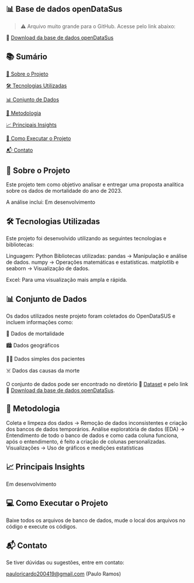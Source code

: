 ## 📊 Base de dados openDataSus

> ⚠️ Arquivo muito grande para o GitHub. Acesse pelo link abaixo:

🔗 [Download da base de dados openDataSus](https://drive.google.com/drive/folders/1kb1suuU1c3t5pp4A-tatdLLpm6ADbPsJ?usp=sharing)

## 📚 Sumário
[📌 Sobre o Projeto](https://github.com/PauloRicardo200419/ProjetoMackenzie#-sobre-o-projeto)

[🛠️ Tecnologias Utilizadas](https://github.com/PauloRicardo200419/ProjetoMackenzie#%EF%B8%8F-tecnologias-utilizadas)

[📊 Conjunto de Dados](https://github.com/PauloRicardo200419/ProjetoMackenzie#-conjunto-de-dados)

[📝 Metodologia](https://github.com/PauloRicardo200419/ProjetoMackenzie#-metodologia)

[📈 Principais Insights](https://github.com/PauloRicardo200419/ProjetoMackenzie#-principais-insights)

[🚀 Como Executar o Projeto](https://github.com/PauloRicardo200419/ProjetoMackenzie#-como-executar-o-projeto)

[📬 Contato](https://github.com/PauloRicardo200419/ProjetoMackenzie#-contato)

## 📌 Sobre o Projeto
Este projeto tem como objetivo analisar e entregar uma proposta analítica sobre os dados de mortalidade do ano de 2023.

A análise inclui:
Em desenvolvimento

## 🛠️ Tecnologias Utilizadas
Este projeto foi desenvolvido utilizando as seguintes tecnologias e bibliotecas:

Linguagem: Python
Bibliotecas utilizadas:
pandas → Manipulação e análise de dados.
numpy → Operações matemáticas e estatísticas.
matplotlib e seaborn → Visualização de dados.

Excel: Para uma visualização mais ampla e rápida.

## 📊 Conjunto de Dados
Os dados utilizados neste projeto foram coletados do OpenDataSUS e incluem informações como:

🏥 Dados de mortalidade

🏙️ Dados geográficos

🧑‍⚕️ Dados simples dos pacientes

☠️ Dados das causas da morte

O conjunto de dados pode ser encontrado no diretório 🔗 [Dataset](https://github.com/PauloRicardo200419/ProjetoMackenzie/tree/main/Dataset) e pelo link 🔗 [Download da base de dados openDataSus](https://drive.google.com/drive/folders/1kb1suuU1c3t5pp4A-tatdLLpm6ADbPsJ?usp=sharing).

## 📝 Metodologia
Coleta e limpeza dos dados → Remoção de dados inconsistentes e criação dos bancos de dados temporários.
Análise exploratória de dados (EDA) → Entendimento de todo o banco de dados e como cada coluna funciona, após o entendimento, é feito a criação de colunas personalizadas.
Visualizações → Uso de gráficos e medições estatísticas

## 📈 Principais Insights
Em desenvolvimento

## 💻 Como Executar o Projeto
Baixe todos os arquivos de banco de dados, mude o local dos arquivos no código e execute os códigos.

## 📬 Contato
Se tiver dúvidas ou sugestões, entre em contato:

pauloricardo200419@gmail.com (Paulo Ramos)
